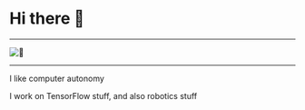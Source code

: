 # Hi there 👋

---

![:eyes:](githubFront.gif)

---

I like computer autonomy

I work on TensorFlow stuff, and also robotics stuff
